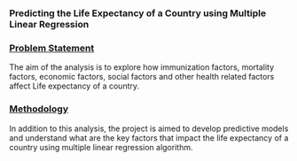 ### Predicting the Life Expectancy of a Country using Multiple Linear Regression

 ### <ins> Problem Statement
The aim of the analysis is to explore how immunization factors, mortality factors, economic factors, social factors and other health related factors affect Life expectancy of a country.

 ### <ins> Methodology
 
In addition to this analysis, the project is aimed to develop predictive models and understand what are the key factors that impact the life expectancy of a country using multiple linear regression algorithm.

